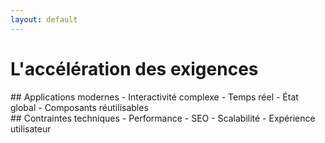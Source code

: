 ```yaml
---
layout: default
---
```


# L'accélération des exigences

<div grid="~ cols-2 gap-4">
<v-clicks>

<div>
  ## Applications modernes
  - Interactivité complexe
  - Temps réel
  - État global
  - Composants réutilisables
</div>

<div>
  ## Contraintes techniques
  - Performance
  - SEO
  - Scalabilité
  - Expérience utilisateur
</div>

</v-clicks>
</div>